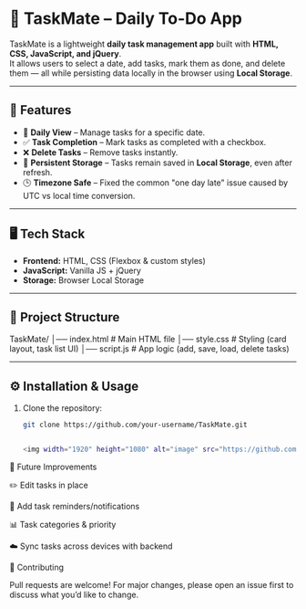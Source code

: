 # 📝 TaskMate – Daily To-Do App

TaskMate is a lightweight **daily task management app** built with **HTML, CSS, JavaScript, and jQuery**.  
It allows users to select a date, add tasks, mark them as done, and delete them — all while persisting data locally in the browser using **Local Storage**.

---

## 🚀 Features
- 📅 **Daily View** – Manage tasks for a specific date.
- ✅ **Task Completion** – Mark tasks as completed with a checkbox.
- ❌ **Delete Tasks** – Remove tasks instantly.
- 💾 **Persistent Storage** – Tasks remain saved in **Local Storage**, even after refresh.
- 🕒 **Timezone Safe** – Fixed the common "one day late" issue caused by UTC vs local time conversion.

---

## 🖥️ Tech Stack
- **Frontend:** HTML, CSS (Flexbox & custom styles)
- **JavaScript:** Vanilla JS + jQuery
- **Storage:** Browser Local Storage

---

## 📂 Project Structure
TaskMate/
│── index.html # Main HTML file
│── style.css # Styling (card layout, task list UI)
│── script.js # App logic (add, save, load, delete tasks)


---

## ⚙️ Installation & Usage
1. Clone the repository:
   ```bash
   git clone https://github.com/your-username/TaskMate.git


   <img width="1920" height="1080" alt="image" src="https://github.com/user-attachments/assets/30ae637d-6404-48a4-bfa5-d692f2f4baa0" />

   
🔮 Future Improvements

✏️ Edit tasks in place

🔔 Add task reminders/notifications

📊 Task categories & priority

☁️ Sync tasks across devices with backend


🤝 Contributing

Pull requests are welcome! For major changes, please open an issue first to discuss what you’d like to change.
